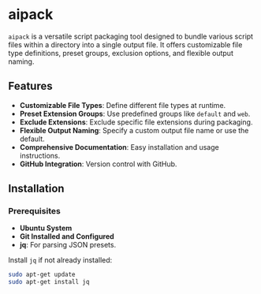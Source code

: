 # aipack

`aipack` is a versatile script packaging tool designed to bundle various script files within a directory into a single output file. It offers customizable file type definitions, preset groups, exclusion options, and flexible output naming.

## Features

- **Customizable File Types**: Define different file types at runtime.
- **Preset Extension Groups**: Use predefined groups like `default` and `web`.
- **Exclude Extensions**: Exclude specific file extensions during packaging.
- **Flexible Output Naming**: Specify a custom output file name or use the default.
- **Comprehensive Documentation**: Easy installation and usage instructions.
- **GitHub Integration**: Version control with GitHub.

## Installation

### Prerequisites

- **Ubuntu System**
- **Git Installed and Configured**
- **jq**: For parsing JSON presets.

Install `jq` if not already installed:

```bash
sudo apt-get update
sudo apt-get install jq
